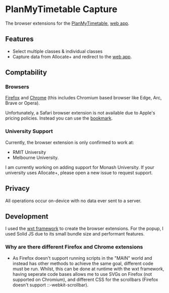 # PlanMyTimetable Capture

The browser extensions for the [PlanMyTimetable](https://github.com/s3943811/PlanMyTimetabl), [web app](https://planmytimetable.vercel.app).

## Features

- Select multiple classes & individual classes
- Capture data from Allocate+ and redirect to the [web app](https://planmytimetable.vercel.app).

## Comptability

### Browsers

[Firefox](https://addons.mozilla.org/en-US/firefox/addon/planmytimetable-capture/) and [Chrome](https://chromewebstore.google.com/detail/planmytimetable-capture/copaeobjeemflpmmdlbllpoldganmdpa) (this includes Chromium based browser like Edge, Arc, Brave or Opera).

Unfortunately, a Safari browser extension is not available due to Apple's pricing policies. Instead you can use the [bookmark](https://planmytimetable.vercel.app/classes/add).

### University Support

Currently, the browser extension is only confirmed to work at:

- RMIT University
- Melbourne University.

I am currently working on adding support for Monash University. If your university uses Allocate+, please open a new issue to request support.

## Privacy

All operations occur on-device with no data ever sent to a server.

## Development

I used the [wxt framework](https://wxt.dev/) to create the browser extensions. For the popup, I used Solid JS due to its small bundle size and performant features. 

### Why are there different Firefox and Chrome extensions

- As Firefox doesn't support running scripts in the "MAIN" world and instead has other methods to achieve the same goal, different code must be run. Whilst, this can be done at runtime with the wxt framework, having seperate code bases allows me to use SVGs on Firefox (not supported on Chromium), and different CSS for the scrollbars (Firefox doesn't support ::-webkit-scrollbar).
